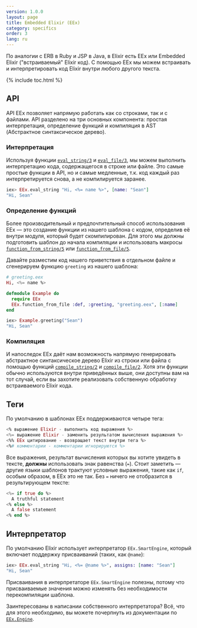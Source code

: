 ```yaml
---
version: 1.0.0
layout: page
title: Embedded Elixir (EEx)
category: specifics
order: 3
lang: ru
---
```


По аналогии с ERB в Ruby и JSP в Java, в Elixir есть EEx или Embedded Elixir ("встраиваемый" Elixir код). С помощью EEx мы можем встраивать и интерпретировать код Elixir внутри любого другого текста.

{% include toc.html %}

## API

API EEx позволяет напрямую работать как со строками, так и с файлами. API разделено на три основных компонента: простая интерпретация, определение функций и компиляция в AST (Абстрактное синтаксическое дерево).

### Интерпретация

Используя функции [`eval_string/3`](http://elixir-lang.org/docs/stable/eex/EEx.html#eval_string/3) и [`eval_file/3`](http://elixir-lang.org/docs/stable/eex/EEx.html#eval_file/3), мы можем выполнить интерпретацию кода, содержащегося в строке или файле. Это самые простые функции в API, но и самые медленные, т.к. код каждый раз интерпретируется снова, а не компилируется заранее.

```elixir
iex> EEx.eval_string "Hi, <%= name %>", [name: "Sean"]
"Hi, Sean"
```

### Определение функций

Более производительный и предпочтительный способ использования EEx &mdash; это создание функции из нашего шаблона с кодом, определив её внутри модуля, который будет скомпилирован. Для этого мы должны подготовить шаблон до начала компиляции и использовать макросы [`function_from_string/5`](http://elixir-lang.org/docs/stable/eex/EEx.html#function_from_string/5) или [`function_from_file/5`](http://elixir-lang.org/docs/stable/eex/EEx.html#function_from_file/5).

Давайте разместим код нашего приветствия в отдельном файле и сгенерируем функцию `greeting` из нашего шаблона:

```elixir
# greeting.eex
Hi, <%= name %>

defmodule Example do
  require EEx
  EEx.function_from_file :def, :greeting, "greeting.eex", [:name]
end

iex> Example.greeting("Sean")
"Hi, Sean"
```

### Компиляция

И напоследок EEx даёт нам возможность напрямую генерировать абстрактное синтаксическое дерево Elixir из строки или файла с помощью функций [`compile_string/2`](http://elixir-lang.org/docs/stable/eex/EEx.html#compile_string/2) и [`compile_file/2`](http://elixir-lang.org/docs/stable/eex/EEx.html#compile_file/2). Хотя эти функции обычно используются внутри приведённых выше, они доступны вам на тот случай, если вы захотите реализовать собственную обработку встраиваемого Elixir кода.

## Теги

По умолчанию в шаблонах EEx поддерживаются четыре тега:

```elixir
<% выражение Elixir - выполнить код выражения %>
<%= выражение Elixir - заменить результатом вычисления выражения %>
<%% EEx цитирование - возвращает текст внутри тега %>
<%# комментарии - комментарии игнорируются %>
```

Все выражения, результат вычисления которых вы хотите увидеть в тексте, __должны__ использовать знак равенства (`=`). Стоит заметить &mdash; другие языки шаблонов трактуют условные выражения, такие как `if`, особым образом, в EEx это не так. Без `=` ничего не отобразится в результирующем тексте:

```elixir
<%= if true do %>
  A truthful statement
<% else %>
  A false statement
<% end %>
```

## Интерпретатор

По умолчанию Elixir использует интерпретатор `EEx.SmartEngine`, который включает поддержку присваиваний (таких, как `@name`):

```elixir
iex> EEx.eval_string "Hi, <%= @name %>", assigns: [name: "Sean"]
"Hi, Sean"
```

Присваивания в интерпретаторе `EEx.SmartEngine` полезны, потому что присваиваемые значения можно изменять без необходимости перекомпиляции шаблона.

Заинтересованы в написании собственного интерпретатора? Всё, что для этого необходимо, вы можете почерпнуть из документации по [`EEx.Engine`](http://elixir-lang.org/docs/stable/eex/EEx.Engine.html).
